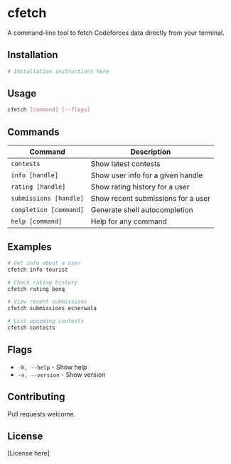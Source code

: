 # cfetch

A command-line tool to fetch Codeforces data directly from your terminal.

## Installation

```bash
# Installation instructions here
```

## Usage

```bash
cfetch [command] [--flags]
```

## Commands

| Command | Description |
|---------|-------------|
| `contests` | Show latest contests |
| `info [handle]` | Show user info for a given handle |
| `rating [handle]` | Show rating history for a user |
| `submissions [handle]` | Show recent submissions for a user |
| `completion [command]` | Generate shell autocompletion |
| `help [command]` | Help for any command |

## Examples

```bash
# Get info about a user
cfetch info tourist

# Check rating history
cfetch rating benq

# View recent submissions
cfetch submissions ecnerwala

# List upcoming contests
cfetch contests
```

## Flags

- `-h, --help` - Show help
- `-v, --version` - Show version

## Contributing

Pull requests welcome.

## License

[License here]
